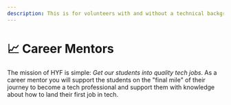 ```yaml
---
description: This is for volunteers with and without a technical background.
---
```


# 📈 Career Mentors

The mission of HYF is simple: _Get our students into quality tech jobs_. As a career mentor you will support the students on the "final mile" of their journey to become a tech professional and support them with knowledge about how to land their first job in tech.




